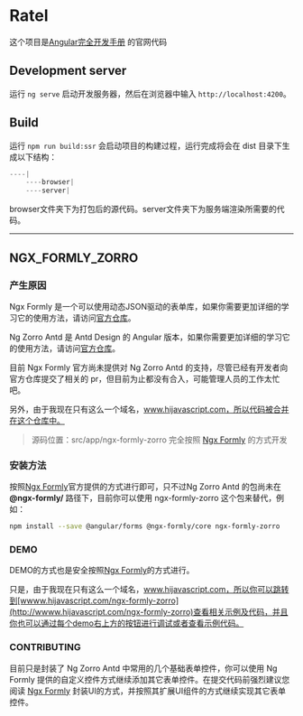 # Ratel

这个项目是[Angular完全开发手册](http://www.hijavascript.com) 的官网代码

## Development server

运行 `ng serve` 启动开发服务器，然后在浏览器中输入 `http://localhost:4200`。

## Build

运行 `npm run build:ssr` 会启动项目的构建过程，运行完成将会在 dist 目录下生成以下结构：

```js
----|
    ----browser|
    ----server|
```

browser文件夹下为打包后的源代码。server文件夹下为服务端渲染所需要的代码。

----

## NGX_FORMLY_ZORRO

### 产生原因

Ngx Formly 是一个可以使用动态JSON驱动的表单库，如果你需要更加详细的学习它的使用方法，请访问[官方仓库](https://github.com/ngx-formly/ngx-formly)。

Ng Zorro Antd 是 Antd Design 的 Angular 版本，如果你需要更加详细的学习它的使用方法，请访问[官方仓库](https://github.com/NG-ZORRO/ng-zorro-antd)。

目前 Ngx Formly 官方尚未提供对 Ng Zorro Antd 的支持，尽管已经有开发者向官方仓库提交了相关的 pr，但目前为止都没有合入，可能管理人员的工作太忙吧。

另外，由于我现在只有这么一个域名，www.hijavascript.com，所以代码被合并在这个仓库中。

> 源码位置：src/app/ngx-formly-zorro 完全按照 [Ngx Formly](https://github.com/ngx-formly/ngx-formly) 的方式开发

### 安装方法

按照[Ngx Formly](https://github.com/ngx-formly/ngx-formly)官方提供的方式进行即可，只不过Ng Zorro Antd 的包尚未在 **@ngx-formly/** 路径下，目前你可以使用 ngx-formly-zorro 这个包来替代，例如：

```bash
npm install --save @angular/forms @ngx-formly/core ngx-formly-zorro
```

### DEMO

DEMO的方式也是安全按照[Ngx Formly](https://github.com/ngx-formly/ngx-formly)的方式进行。

只是，由于我现在只有这么一个域名，www.hijavascript.com，所以你可以跳转到[wwww.hijavascript.com/ngx-formly-zorro](http://wwww.hijavascript.com/ngx-formly-zorro)查看相关示例及代码，并且你也可以通过每个demo右上方的按钮进行调试或者查看示例代码。

### CONTRIBUTING

目前只是封装了 Ng Zorro Antd 中常用的几个基础表单控件，你可以使用 Ng Formly 提供的自定义控件方式继续添加其它表单控件。在提交代码前强烈建议您阅读 [Ngx Formly](https://github.com/ngx-formly/ngx-formly) 封装UI的方式，并按照其扩展UI组件的方式继续实现其它表单控件。
